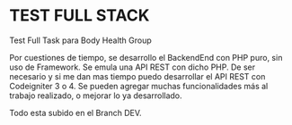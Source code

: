 # TEST FULL STACK
Test Full Task para Body Health Group


Por cuestiones de tiempo, se desarrollo el BackendEnd con PHP puro, sin uso de Framework. Se emula una API REST con dicho PHP.
De ser necesario y si me dan mas tiempo puedo desarrollar el API REST con Codeigniter 3 o 4.
Se pueden agregar muchas funcionalidades más al trabajo realizado, o mejorar lo ya desarrollado.

Todo esta subido en el Branch DEV.
